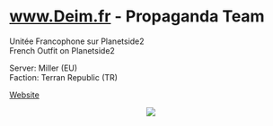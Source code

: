 www.Deim.fr - Propaganda Team
======


Unitée Francophone sur Planetside2<br>
French Outfit on Planetside2

Server: Miller (EU)<br>
Faction: Terran Republic (TR)

<a href="http://deim.fr">Website</a>


<center><a href="http://deim.fr"><img src="http://i.imgur.com/iTGnaIU.png"></a></center>
